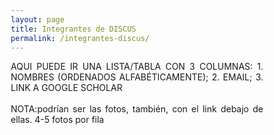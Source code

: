 ```yaml
---
layout: page
title: Integrantes de DISCUS
permalink: /integrantes-discus/
---
```


<html>
<head>
<style>
* {
  box-sizing: border-box;
}

.column {
  float: left;
  width: 50%;
  padding: 70px;
}

/* Clearfix (clear floats) */
.row::after {
  content: "";
  clear: both;
  display: table;
}
</style>
</head>
<body>

<p align="justify">
AQUI PUEDE IR UNA LISTA/TABLA CON 3 COLUMNAS:
1. NOMBRES (ORDENADOS ALFABÉTICAMENTE); 2. EMAIL; 3. LINK A GOOGLE SCHOLAR
<br>
<br>
NOTA:podrían ser las fotos, también, con el link debajo de ellas. 4-5 fotos por fila
</p>
